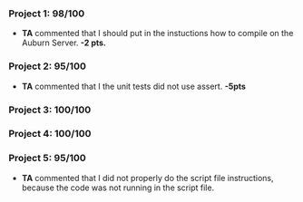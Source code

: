 ### Project 1: 98/100
- **TA** commented that I should put in the instuctions how to compile on the Auburn Server. **-2 pts.**

### Project 2: 95/100
- **TA** commented that I the unit tests did not use assert. **-5pts**

### Project 3: 100/100

### Project 4: 100/100

### Project 5: 95/100
- **TA** commented that I did not properly do the script file instructions, because the code was not running in the script file.
